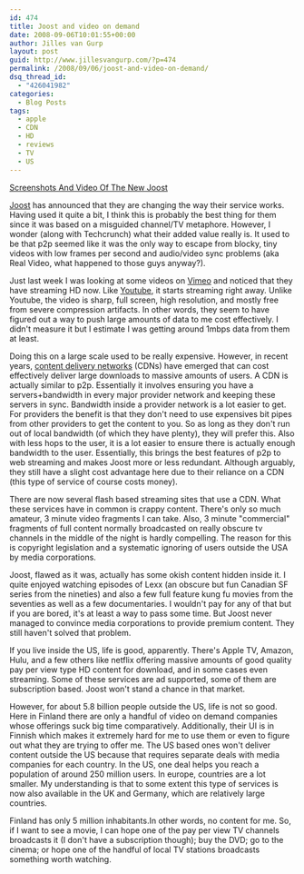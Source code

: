 ```yaml
---
id: 474
title: Joost and video on demand
date: 2008-09-06T10:01:55+00:00
author: Jilles van Gurp
layout: post
guid: http://www.jillesvangurp.com/?p=474
permalink: /2008/09/06/joost-and-video-on-demand/
dsq_thread_id:
  - "426041982"
categories:
  - Blog Posts
tags:
  - apple
  - CDN
  - HD
  - reviews
  - TV
  - US
---
```

[Screenshots And Video Of The New Joost](http://www.techcrunch.com/2008/09/05/screenshots-of-the-new-joost/)

[Joost](http://www.joost.com/) has announced that they are changing the way their service works. Having used it quite a bit, I think this is probably the best thing for them since it was based on a misguided channel/TV metaphore. However, I wonder (along with Techcrunch) what their added value really is. It used to be that p2p seemed like it was the only way to escape from blocky, tiny videos with low frames per second and audio/video sync problems (aka Real Video, what happened to those guys anyway?).

Just last week I was looking at some videos on [Vimeo](http://vimeo.com/hd) and noticed that they have streaming HD now. Like [Youtube](http://www.youtube.com/), it starts streaming right away. Unlike Youtube, the video is sharp, full screen, high resolution, and mostly free from severe compression artifacts. In other words, they seem to have figured out a way to push large amounts of data to me cost effectively. I didn't measure it but I estimate I was getting around 1mbps data from them at least.

Doing this on a large scale used to be really expensive. However, in recent years, [content delivery networks](http://en.wikipedia.org/wiki/Content_Delivery_Network) (CDNs) have emerged that can cost effectively deliver large downloads to massive amounts of users. A CDN is actually similar to p2p. Essentially it involves ensuring you have a servers+bandwidth in every major provider network and keeping these servers in sync. Bandwidth inside a provider network is a lot easier to get. For providers the benefit is that they don't need to use expensives bit pipes from other providers to get the content to you. So as long as they don't run out of local bandwidth (of which they have plenty), they will prefer this. Also with less hops to the user, it is a lot easier to ensure there is actually enough bandwidth to the user. Essentially, this brings the best features of p2p to web streaming and makes Joost more or less redundant. Although arguably, they still have a slight cost advantage here due to their reliance on a CDN (this type of service of course costs money).

There are now several flash based streaming sites that use a CDN. What these services have in common is crappy content. There's only so much amateur, 3 minute video fragments I can take. Also, 3 minute "commercial" fragments of full content normally broadcasted on really obscure tv channels in the middle of the night is hardly compelling. The reason for this is copyright legislation and a systematic ignoring of users outside the USA by media corporations.

Joost, flawed as it was, actually has some okish content hidden inside it. I quite enjoyed watching episodes of Lexx (an obscure but fun Canadian SF series from the nineties) and also a few full feature kung fu movies from the seventies as well as a few documentaries. I wouldn't pay for any of that but if you are bored, it's at least a way to pass some time. But Joost never managed to convince media corporations to provide premium content. They still haven't solved that problem.

If you live inside the US, life is good, apparently. There's Apple TV, Amazon, Hulu, and a few others like netflix offering massive amounts of good quality pay per view type HD content for download, and in some cases even streaming. Some of these services are ad supported, some of them are subscription based. Joost won't stand a chance in that market.

However, for about 5.8 billion people outside the US, life is not so good. Here in Finland there are only a handful of video on demand companies whose offerings suck big time comparatively. Additionally, their UI is in Finnish which makes it extremely hard for me to use them or even to figure out what they are trying to offer me. The US based ones won't deliver content outside the US because that requires separate deals with media companies for each country. In the US, one deal helps you reach a population of around 250 million users. In europe, countries are a lot smaller. My understanding is that to some extent this type of services is now also available in the UK and Germany, which are relatively large countries.

Finland has only 5 million inhabitants.In other words, no content for me. So, if I want to see a movie, I can hope one of the pay per view TV channels broadcasts it (I don't have a subscription though); buy the DVD; go to the cinema; or hope one of the handful of local TV stations broadcasts something worth watching.